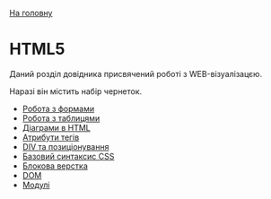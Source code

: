 [На головну](../../README.md)

# HTML5

Даний розділ довідника присвячений роботі з WEB-візуалізацєю. 

Наразі він містить набір чернеток.

- [Робота з формами](html_form.md)
- [Робота з таблицями](html_table.md)
- [Діаграми в HTML](charts.md)
- [Атрибути тегів](html_attribute.md)
- [DIV та позиціонування](html_div.md)
- [Базовий синтаксис CSS](css_basesyntax.md)
- [Блокова верстка](css_blocks.md)
- [DOM](dom.md)
- [Модулі](js_modules.md)
